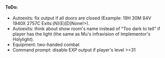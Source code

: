 #### ToDo:
* Autoexits: fix output if all doors are closed (Example: 19H 30M 84V 1940X 2757C Exits:(N)(E)[D]None!>).
* Autoexits: think about show room's name  instead of "Too dark to tell" if player has the light (the same as Mu's infravision of Implementor's Holylight).
* Equipment: two-handed combat
* Command prompt: disable EXP output if player's level >=31

